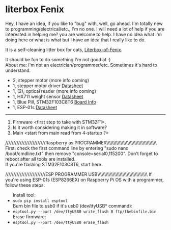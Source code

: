 <!DOCTYPE html>
<html lang="en">
<head>
    <meta charset="UTF-8">
    <meta name="viewport" content="width=device-width, initial-scale=1.0">
</head>
<body>

<h1>literbox Fenix</h1>

<p>Hey, I have an idea, if you like to "bug" with, well, go ahead. I'm totally new to programming/electrical/etc., I'm no one.
    I will need a lot of help if you are interested in helping me? you are welcome to help.
    I have no idea what I'm doing here or what is what but I have an idea that I really like to do.</p>

<p>It is a self-cleaning litter box for cats, <a href="https://github.com/Mackan2023/Literbox-of-Fenix/doc/">Literbox-of-Fenix</a>.</p>

<p>It should be fun to do something I'm not good at :)<br>
    About me: I'm not an electrician/programmer/etc. Sometimes it's hard to understand.</p>

<ul>
    <li>2, stepper motor (more info coming)</li>
    <li>1, stepper motor driver <a href="https://www.pololu.com/file/0J450/a4988_DMOS_microstepping_driver_with_translator.pdf">Datasheet</a></li>
    <li>1, (2), optical reader (more info coming)</li>
    <li>1, HX711 weight sensor <a href="https://cdn.sparkfun.com/datasheets/Sensors/ForceFlex/hx711_english.pdf">Datasheet</a></li>
    <li>1, Blue Pill, STM32F103C8T6 <a href="https://stm32-base.org/boards/STM32F103C8T6-Blue-Pill.html">Board Info</a></li>
    <li>1, ESP-01s <a href="https://www.espressif.com/sites/default/files/documentation/0a-esp8266ex_datasheet_en.pdf">Datasheet</a></li>
</ul>

<hr>

<ol>
    <li>Firmware &lt;first step to take with STM32F1&gt;.</li>
    <li>Is it worth considering making it in software?</li>
    <li>Main &lt;start from main read from 4-startup ?&gt;</li>
</ol>

<p>/////////////////////////Raspberry as PROGRAMMER\\\\\\\\\\\\\\\\\\\\\\\\\\\\\\\\\\\\
    First, check the first command line by entering "sudo nano /boot/cmdline.txt" then remove "console=serial0,115200". Don't forget to reboot after all tools are installed.<br>
    If you're flashing STM32F103C8T6, start here.</p>

<p>/////////////////////////ESP PROGRAMMER USB\\\\\\\\\\\\\\\\\\\\\\\\\\\\\\\\\\\\
    If you're using ESP-01s (ESP8266EX) on Raspberry Pi OS with a programmer, follow these steps:</p>

<ul>
    Install tool: <li><code>sudo pip install esptool</code></li>
    Burn bin file to usb0 if it's usb0 (dev/ttyUSB* command): <li><code>esptool.py --port /dev/ttyUSB0 write_flash 0 ftp/thebinfile.bin</code></li>
    Erase firmware: <li><code>esptool.py --port /dev/ttyUSB0 erase_flash</code></li>
</ul>

</body>
</html>

